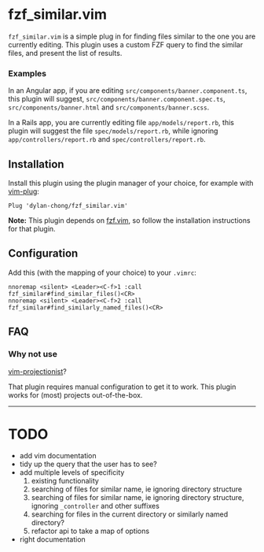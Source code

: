 # fzf_similar.vim

`fzf_similar.vim` is a simple plug in for finding files similar to the one you
are currently editing. This plugin uses a custom FZF query to find the similar
files, and present the list of results.

### Examples

In an Angular app, if you are editing `src/components/banner.component.ts`,
this plugin will suggest, `src/components/banner.component.spec.ts`,
`src/components/banner.html` and `src/components/banner.scss`.

In a Rails app, you are currently editing file `app/models/report.rb`, this
plugin will suggest the file `spec/models/report.rb`, while ignoring
`app/controllers/report.rb` and `spec/controllers/report.rb`.

## Installation

Install this plugin using the plugin manager of your choice, for example with
[vim-plug](https://github.com/junegunn/vim-plug):

```vim
Plug 'dylan-chong/fzf_similar.vim'
```

**Note:** This plugin depends on
[fzf.vim](https://github.com/junegunn/fzf.vim#installation), so follow the
installation instructions for that plugin.

## Configuration

Add this (with the mapping of your choice) to your `.vimrc`:

```vim
nnoremap <silent> <Leader><C-f>1 :call fzf_similar#find_similar_files()<CR>
nnoremap <silent> <Leader><C-f>2 :call fzf_similar#find_similarly_named_files()<CR>
```

## FAQ

### Why not use
[vim-projectionist](https://github.com/tpope/vim-projectionist)?

That plugin requires manual configuration to get it to work. This plugin works
for (most) projects out-of-the-box.

---

# TODO

- add vim documentation
- tidy up the query that the user has to see?
- add multiple levels of specificity
    1. existing functionality
    2. searching of files for similar name, ie ignoring directory structure
    3. searching of files for similar name, ie ignoring directory structure,
       ignoring `_controller` and other suffixes
    4. searching for files in the current directory or similarly named directory?
    5. refactor api to take a map of options
- right documentation

